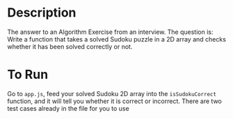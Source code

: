 # Description

The answer to an Algorithm Exercise from an interview. The question is: \
Write a function that takes a solved Sudoku puzzle in a 2D array and checks whether it has been solved correctly or not.

# To Run

Go to `app.js`, feed your solved Sudoku 2D array into the `isSudokuCorrect` function, and it will tell you whether it is correct or incorrect. There are two test cases already in the file for you to use
